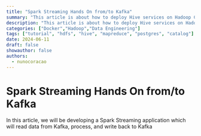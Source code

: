```yaml
---
title: "Spark Streaming Hands On from/to Kafka"
summary: "This article is about how to deploy Hive services on Hadoop Cluster, which components it has, how the data is stored and managed in Hive, how the calculation is done via MapReduce, and how Yarn manage the resources"
description: "This article is about how to deploy Hive services on Hadoop Cluster, which components it has, how the data is stored and managed in Hive, how the calculation is done via MapReduce, and how Yarn manage the resources"
categories: ["Docker","Hadoop","Data Engineering"]
tags: ["tutorial", "hdfs", "hive", "mapreduce", "postgres", "catalog"]
date: 2024-06-11
draft: false
showauthor: false
authors:
  - nunocoracao
---
```

# Spark Streaming Hands On from/to Kafka

In this article, we will be developing a Spark Streaming application which will read data from Kafka, process, and write back to Kafka


